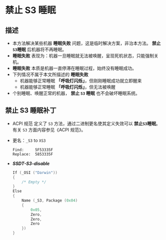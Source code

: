 # 禁止 S3 睡眠

## 描述

- 本方法解决某些机器 **睡眠失败** 问题，这是临时解决方案，非治本方法。 **禁止`S3`睡眠** 后机器将不再睡眠。
- **睡眠失败** 表现为：机器一旦睡眠就无法被唤醒，呈现死机状态，只能强制关机。
- **睡眠失败** 本质是机器一直停滞在睡眠过程，始终没有睡眠成功。
- 下列情况不属于本文所描述的 **睡眠失败**
  - 机器能够正常睡眠 **「呼吸灯闪烁」**，但刚刚睡眠成功就立即醒来
  - 机器能够正常睡眠 **「呼吸灯闪烁」**，但无法被唤醒
- 个别睡眠、唤醒正常的机器， **禁止 `S3` 睡眠** 也不会破坏睡眠系统。

## 禁止 S3 睡眠补丁

- ACPI 规范 定义了 `S3` 方法，通过二进制更名使其定义失效可以 **禁止`S3`睡眠**。有关 `S3` 方面内容参见《ACPI 规范》。

- 更名：`_S3` to `XS3`
  
  ```Text
  Find:     5F53335F
  Replace:  5853335F
  ```
  
- ***SSDT-S3-disable***

  ```Swift
  If (_OSI ("Darwin"))
  {
      /* Empty */
  }
  Else
  {
      Name (_S3, Package (0x04)
      {
          0x05,
          Zero,
          Zero,
          Zero
      })
  }
  ```
